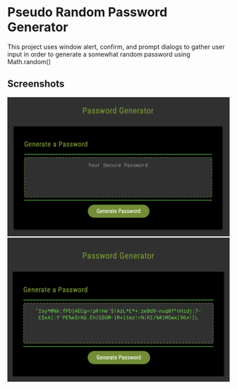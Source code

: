 # Pseudo Random Password Generator
This project uses window alert, confirm, and prompt dialogs to gather user input in order to generate a somewhat random password using Math.random()

## Screenshots
![Password Generator Screenshot](./assets/img/password_generator.png?raw=true "Password Generator Screenshot")
![Password Generated Screenshot](./assets/img/password_generated.png?raw=true "Password Generated Screenshot")